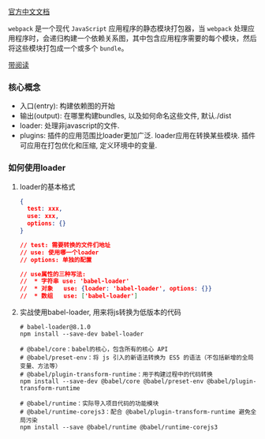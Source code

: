 [官方中文文档](https://www.webpackjs.com/concepts/)



`webpack` 是一个现代 `JavaScript` 应用程序的静态模块打包器，当 `webpack` 处理应用程序时，会递归构建一个依赖关系图，其中包含应用程序需要的每个模块，然后将这些模块打包成一个或多个 `bundle`。

[带阅读](https://segmentfault.com/a/1190000021953371)

### 核心概念

* 入口(entry): 构建依赖图的开始
* 输出(output): 在哪里构建bundles, 以及如何命名这些文件, 默认./dist
* loader: 处理非javascript的文件.
* plugins: 插件的应用范围比loader更加广泛. loader应用在转换某些模块. 插件可应用在打包优化和压缩, 定义环境中的变量.

### 如何使用loader

1. loader的基本格式

    ```json
    {
      test: xxx,
      use: xxx,
      options: {}
    }
    
    // test: 需要转换的文件们地址
    // use: 使用哪一个loader
    // options: 单独的配置
    
    // use属性的三种写法:
    //	* 字符串 use: 'babel-loader'
    //  * 对象   use: {loader: 'babel-loader', options: {}}
    //  * 数组   use: ['babel-loader']
    ```

2. 实战使用babel-loader, 用来将js转换为低版本的代码

    ```
    # babel-loader@8.1.0
    npm install --save-dev babel-loader
    
    # @babel/core：babel的核心，包含所有的核心 API
    # @babel/preset-env：将 js 引入的新语法转换为 ES5 的语法（不包括新增的全局变量、方法等）
    # @babel/plugin-transform-runtime：用于构建过程中的代码转换
    npm install --save-dev @babel/core @babel/preset-env @babel/plugin-transform-runtime
    
    # @babel/runtime：实际导入项目代码的功能模块
    # @babel/runtime-corejs3：配合 @babel/plugin-transform-runtime 避免全局污染
    npm install --save @babel/runtime @babel/runtime-corejs3
    ```

    